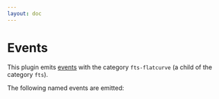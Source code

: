 ```yaml
---
layout: doc
---
```


<script setup>
import { data } from './events.data.js'
</script>

# Events

This plugin emits [events](https://doc.dovecot.org/admin_manual/event_design/)
with the category `fts-flatcurve` (a child of the category `fts`).

The following named events are emitted:

<template v-for="(v, k) in data">

## `{{ k }}`

{{ v.summary }}

<table>
  <thead>
    <tr>
      <th>Field</th>
      <th>Description</th>
      <template v-if="v.options"><th>Options</th></template>
    </tr>
  </thead>
  <tbody>
    <template v-for="(v2, k2) in v.fields">
      <tr>
        <td><code>{{ k2 }}</code></td>
        <td>{{ v2 }}</td>
        <template v-if="v.options"><td><template v-if="k2 in v.options"><code>{{ v.options[k2].join(', ') }}</code></template></td></template>
      </tr>
    </template>
  </tbody>
</table>

</template>
